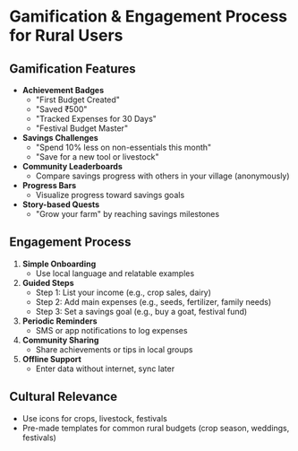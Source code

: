 # Gamification & Engagement Process for Rural Users

## Gamification Features

- **Achievement Badges**
  - "First Budget Created"
  - "Saved ₹500"
  - "Tracked Expenses for 30 Days"
  - "Festival Budget Master"
- **Savings Challenges**
  - "Spend 10% less on non-essentials this month"
  - "Save for a new tool or livestock"
- **Community Leaderboards**
  - Compare savings progress with others in your village (anonymously)
- **Progress Bars**
  - Visualize progress toward savings goals
- **Story-based Quests**
  - "Grow your farm" by reaching savings milestones

## Engagement Process

1. **Simple Onboarding**
   - Use local language and relatable examples
2. **Guided Steps**
   - Step 1: List your income (e.g., crop sales, dairy)
   - Step 2: Add main expenses (e.g., seeds, fertilizer, family needs)
   - Step 3: Set a savings goal (e.g., buy a goat, festival fund)
3. **Periodic Reminders**
   - SMS or app notifications to log expenses
4. **Community Sharing**
   - Share achievements or tips in local groups
5. **Offline Support**
   - Enter data without internet, sync later

## Cultural Relevance

- Use icons for crops, livestock, festivals
- Pre-made templates for common rural budgets (crop season, weddings, festivals)
